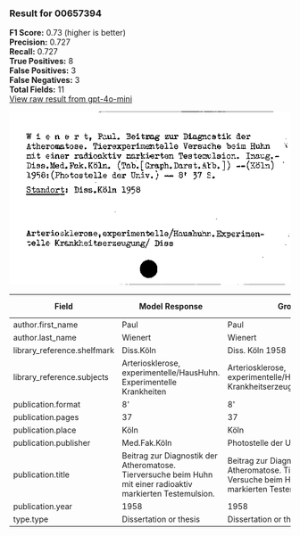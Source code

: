 ### Result for 00657394
**F1 Score:** 0.73 (higher is better)<br>**Precision:** 0.727<br>**Recall:** 0.727<br>**True Positives:** 8<br>**False Positives:** 3<br>**False Negatives:** 3<br>**Total Fields:** 11<br>[View raw result from gpt-4o-mini](https://github.com/RISE-UNIBAS/humanities_data_benchmark/blob/main/results/2025-09-02/T0164/request_T0164_00657394.json)

<img src="https://github.com/RISE-UNIBAS/humanities_data_benchmark/blob/main/benchmarks/zettelkatalog/images/00657394.jpg?raw=true" alt="00657394" width="600px">

| Field | Model Response | Ground Truth | Fuzzy Score | Match |
|-------|----------------|--------------|-------------|-------|
| author.first_name | Paul | Paul | 1.000 | ✅ |
| author.last_name | Wienert | Wienert | 1.000 | ✅ |
| library_reference.shelfmark | Diss.Köln | Diss. Köln 1958 | 0.750 | ❌ |
| library_reference.subjects | Arteriosklerose, experimentelle/HausHuhn. Experimentelle Krankheiten | Arteriosklerose, experimentelle/Haushuhn.Experimentelle Krankheitserzeugung/ Diss | 0.886 | ❌ |
| publication.format | 8' | 8' | 1.000 | ✅ |
| publication.pages | 37 | 37 | 1.000 | ✅ |
| publication.place | Köln | Köln | 1.000 | ✅ |
| publication.publisher | Med.Fak.Köln | Photostelle der Univ. | 0.182 | ❌ |
| publication.title | Beitrag zur Diagnostik der Atheromatose. Tierversuche beim Huhn mit einer radioaktiv markierten Testemulsion. | Beitrag zur Diagnostik der Atheromatose. Tierexperimentelle Versuche beim Huhn mit einer radioaktiv markierten Testemulsion | 0.922 | ✅ |
| publication.year | 1958 | 1958 | 1.000 | ✅ |
| type.type | Dissertation or thesis | Dissertation or thesis | 1.000 | ✅ |
